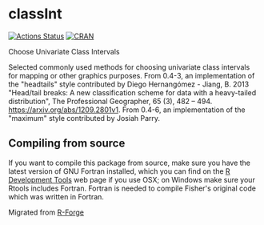 # classInt

[![Actions Status](https://github.com/r-spatial/classInt/workflows/R-CMD-check/badge.svg)](https://github.com/r-spatial/classInt/actions)
[![CRAN](http://www.r-pkg.org/badges/version/classInt)](https://cran.r-project.org/package=classInt)

Choose Univariate Class Intervals

Selected commonly used methods for choosing univariate class intervals for mapping or other graphics purposes. From 0.4-3, an implementation of the "headtails" style contributed by Diego Hernangómez - Jiang, B. 2013 "Head/tail breaks: A new classification scheme for data with a heavy-tailed distribution", The Professional Geographer, 65 (3), 482 – 494. https://arxiv.org/abs/1209.2801v1. From 0.4-6, an implementation of the "maximum" style contributed by Josiah Parry.

## Compiling from source

If you want to compile this package from source, make sure you have the latest version of GNU Fortran installed, which you can find on the [R Development Tools](https://cran.r-project.org/bin/macosx/tools/) web page if you use OSX; on Windows make sure your Rtools includes Fortran. Fortran is needed to compile Fisher's original code which was written in Fortran.

Migrated from [R-Forge](https://r-forge.r-project.org/scm/viewvc.php/pkg/classInt/?root=rspatial)
